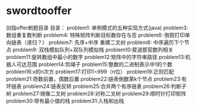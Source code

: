 # swordtooffer
剑指offer刷题目录
目录：
problem1: 单例模式的五种实现方式(java)
problem3: 数组重复数判断
problem4: 特殊矩阵判断目标数存在与否
problem6: 倒叙打印单向链表（递归？）
problem7: 先序+中序 重建二叉树
problem8: 中序遍历下个节点
problem9: 双栈模拟队列+双队列模拟栈
problem10:斐波那契数列相关
problem11:旋转数组中最小的数字
problem12:矩阵中的字符串路径
problem13:机器人可达范围
problem14:剪绳子
problem15:整数的二进制表示中1的个数
problem16:x的n次方
problem17:打印1~999（n位）
problem19:正则匹配
problem21:奇数前置，偶数后置
problem22:链表倒数第k个节点
problem23:有环链表
problem24:链表反转
problem25:合并两个有序链表
problem26:判断子树
problem27:镜像二叉树
problem28:对称二叉树
problem29:顺时针打印矩阵
problem30:带有最小值的栈
problem31:入栈和出栈
